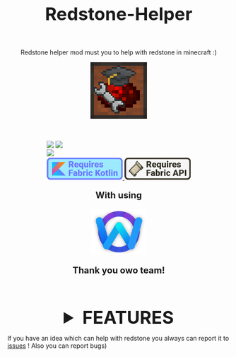 <div style="display: flex; flex-direction: column; align-items: center;">
<p style="font-size: 40px; font-weight: bold;">Redstone-Helper</p>

Redstone helper mod must you to help with redstone in minecraft :)

<img src="https://github.com/Bumer-32/Redstone-Helper/blob/main/doc/small_logo.png?raw=true">

<div style="padding-top: 50px; padding-bottom: 50px">
    <div>
        <img src="https://img.shields.io/badge/environment-client%2c%20opt%20server-536a9e?style=flat-square">
        <img src="https://img.shields.io/badge/environment-client-1976d2?style=flat-square">
    </div>
    <img src="https://wakatime.com/badge/user/318edbcd-1d83-4173-b4ef-f0dd523b7526/project/17e5cf6f-645c-4aff-bf68-80a14c073738.svg?style=for-the-badge">
    <div>
        <a href="https://modrinth.com/mod/fabric-language-kotlin">
            <img src="https://github.com/Bumer-32/Redstone-Helper/blob/main/doc/requires fabric kotlin.png"?raw=true">
        </a>
        <a href="https://modrinth.com/mod/fabric-api">
            <img src="https://github.com/Bumer-32/Redstone-Helper/blob/main/doc/requires fabric api.png"?raw=true">
        </a>
    </div>
    <div style="display: flex; align-items: center; flex-direction: column">
        <p style="font-size: 20px; font-weight: bolder">With using</p>
        <a href="https://modrinth.com/mod/owo-lib">
            <img src="https://github.com/Bumer-32/Redstone-Helper/blob/main/doc/owo lib.png"?raw=true">
        </a>
        <p style="font-size: 20px; font-weight: bolder">Thank you owo team!</p>
    </div>
</div>

<details>
    <summary style="font-size: 40px; font-weight: bold;">FEATURES</summary>
    <div style="display: flex; flex-direction: column; align-items: center; gap: 20px;">
        <details>
            <summary style="font-size: 18px">/calc command opens ingame calculator or allows you to calculate any shit you want!</summary>
            <img src="https://github.com/Bumer-32/Redstone-Helper/blob/main/doc/calc demonstration.gif"?raw=true">
            <div></div>
            also you can open calculator window by pressing N (you can rebind it in settings)
        </details>
        <details>
            <summary style="font-size: 18px">/instaLamp makes lamps to off instant!</summary>
            <img src="https://github.com/Bumer-32/Redstone-Helper/blob/main/doc/instaLamp demonstration.gif"?raw=true">
        </details>
        <details>
            <summary style="font-size: 18px">Auto wire</summary>
            <p>Largest fuction in mod, you can activate it by typing /autowire or pressing B</p>
            <div>
                <img src="https://github.com/Bumer-32/Redstone-Helper/blob/main/doc/autowire - auto redstone demonstration.gif"?raw=true">
                <p>Places redstone on every block you placed</p>
            </div>
            <div>
                <img src="https://github.com/Bumer-32/Redstone-Helper/blob/main/doc/autowire - auto redstoneline demonstration.gif"?raw=true">
                <p>Places redstone on every block you placed + places every 15 blocks repeater</p>
            </div>
            <div>
                <img src="https://github.com/Bumer-32/Redstone-Helper/blob/main/doc/autowire - auto repeater demonstration.gif"?raw=true">
                <p>Places repeaters on every block you placed</p>
            </div>
            <div>
                <img src="https://github.com/Bumer-32/Redstone-Helper/blob/main/doc/autowire - auto comparator demonstration.gif"?raw=true">
                <p>Places comparators on every block you placed</p>
            </div>
            <div>
                <img src="https://github.com/Bumer-32/Redstone-Helper/blob/main/doc/autowire - cheap auto comparator demonstration.gif"?raw=true">
                <p>Places comparators with blocks and redstone like redstone-comparator-block</p>
            </div>
        </details>
    </div>
</details>

If you have an idea which can help with redstone you always can report it to <a href="https://github.com/Bumer-32/Redstone-Helper/issues">issues</a> ! Also you can report bugs)

</div>
